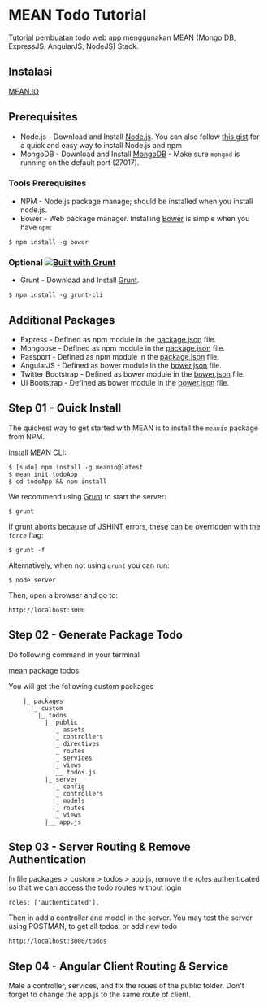 # MEAN Todo Tutorial

Tutorial pembuatan todo web app menggunakan MEAN (Mongo DB, ExpressJS, AngularJS, NodeJS) Stack.

## Instalasi

[MEAN.IO](http://mean.io/)

## Prerequisites
* Node.js - Download and Install [Node.js](http://www.nodejs.org/download/). You can also follow [this gist](https://gist.github.com/isaacs/579814) for a quick and easy way to install Node.js and npm
* MongoDB - Download and Install [MongoDB](http://docs.mongodb.org/manual/installation/) - Make sure `mongod` is running on the default port (27017).

### Tools Prerequisites
* NPM - Node.js package manage; should be installed when you install node.js.
* Bower - Web package manager. Installing [Bower](http://bower.io/) is simple when you have `npm`:

```
$ npm install -g bower
```

### Optional [![Built with Grunt](https://cdn.gruntjs.com/builtwith.png)](http://gruntjs.com/)
* Grunt - Download and Install [Grunt](http://gruntjs.com).
```
$ npm install -g grunt-cli
```

## Additional Packages
* Express - Defined as npm module in the [package.json](package.json) file.
* Mongoose - Defined as npm module in the [package.json](package.json) file.
* Passport - Defined as npm module in the [package.json](package.json) file.
* AngularJS - Defined as bower module in the [bower.json](bower.json) file.
* Twitter Bootstrap - Defined as bower module in the [bower.json](bower.json) file.
* UI Bootstrap - Defined as bower module in the [bower.json](bower.json) file.

## Step 01 - Quick Install
  The quickest way to get started with MEAN is to install the `meanio` package from NPM.

  Install MEAN CLI:

    $ [sudo] npm install -g meanio@latest
    $ mean init todoApp
    $ cd todoApp && npm install

  We recommend using [Grunt](https://github.com/gruntjs/grunt-cli) to start the server:

    $ grunt

  If grunt aborts because of JSHINT errors, these can be overridden with the `force` flag:

    $ grunt -f

  Alternatively, when not using `grunt` you can run:

    $ node server

  Then, open a browser and go to:

    http://localhost:3000

## Step 02 - Generate Package Todo

Do following command in your terminal

  mean package todos

You will get the following custom packages

        |_ packages
          |_ custom
            |_ todos
              |_ public
                |_ assets
                |_ controllers
                |_ directives
                |_ routes
                |_ services
                |_ views
                |__ todos.js
              |_ server
                |_ config
                |_ controllers
                |_ models
                |_ routes
                |_ views
              |__ app.js


## Step 03 - Server Routing & Remove Authentication

In file packages > custom > todos > app.js, remove the roles authenticated so that we can access the todo routes without login

    roles: ['authenticated'],

Then in add a controller and model in the server. You may test the server using POSTMAN, to get all todos, or add new todo

    http://localhost:3000/todos


## Step 04 - Angular Client Routing & Service

Male a controller, services, and fix the roues of the public folder.
Don't forget to change the app.js to the same route of client.